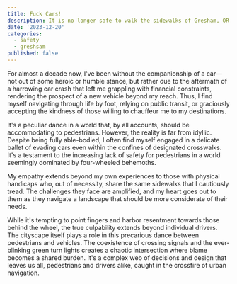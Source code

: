 ```yaml
---
title: Fuck Cars!
description: It is no longer safe to walk the sidewalks of Gresham, OR.
date: '2023-12-20'
categories:
  - safety
  - greshsam
published: false
---
```


For almost a decade now, I've been without the companionship of a car—not out of some heroic or humble stance, but rather due to the aftermath of a harrowing car crash that left me grappling with financial constraints, rendering the prospect of a new vehicle beyond my reach. Thus, I find myself navigating through life by foot, relying on public transit, or graciously accepting the kindness of those willing to chauffeur me to my destinations.

It's a peculiar dance in a world that, by all accounts, should be accommodating to pedestrians. However, the reality is far from idyllic. Despite being fully able-bodied, I often find myself engaged in a delicate ballet of evading cars even within the confines of designated crosswalks. It's a testament to the increasing lack of safety for pedestrians in a world seemingly dominated by four-wheeled behemoths.

My empathy extends beyond my own experiences to those with physical handicaps who, out of necessity, share the same sidewalks that I cautiously tread. The challenges they face are amplified, and my heart goes out to them as they navigate a landscape that should be more considerate of their needs.

While it's tempting to point fingers and harbor resentment towards those behind the wheel, the true culpability extends beyond individual drivers. The cityscape itself plays a role in this precarious dance between pedestrians and vehicles. The coexistence of crossing signals and the ever-blinking green turn lights creates a chaotic intersection where blame becomes a shared burden. It's a complex web of decisions and design that leaves us all, pedestrians and drivers alike, caught in the crossfire of urban navigation.
